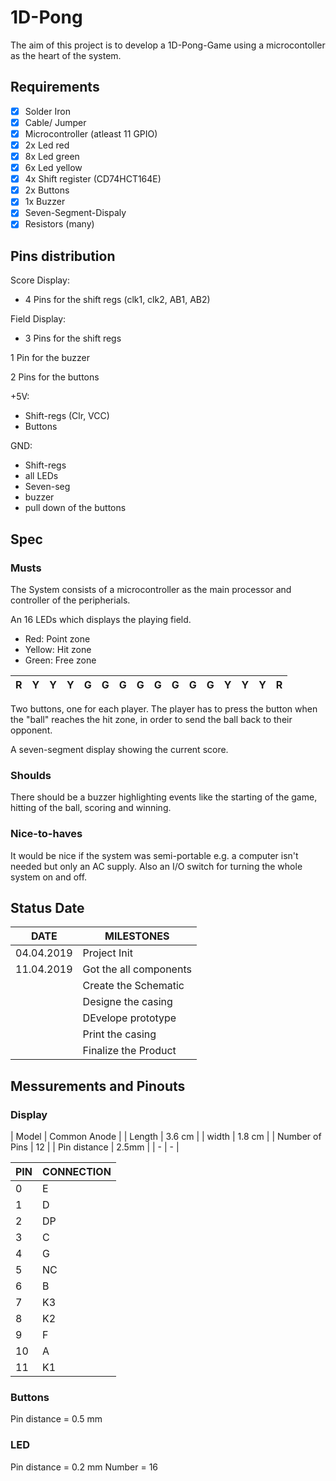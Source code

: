 # 1D-Pong
The aim of this project is to develop a 1D-Pong-Game using a microcontoller as the heart of the system.

## Requirements ##
- [x] Solder Iron
- [x] Cable/ Jumper
- [x] Microcontroller (atleast 11 GPIO)
- [x] 2x Led red
- [x] 8x Led green
- [x] 6x Led yellow
- [x] 4x Shift register (CD74HCT164E)
- [x] 2x Buttons
- [x] 1x Buzzer
- [x] Seven-Segment-Dispaly
- [x] Resistors (many)

## Pins distribution ##
Score Display:
  - 4 Pins for the shift regs (clk1, clk2, AB1, AB2)
  
Field Display:
  - 3 Pins for the shift regs

1 Pin for the buzzer

2 Pins for the buttons

+5V:
  - Shift-regs (Clr, VCC)
  - Buttons

GND:
  - Shift-regs
  - all LEDs
  - Seven-seg
  - buzzer
  - pull down of the buttons
  
## Spec ##
### Musts ###
The System consists of a microcontroller as the main processor and controller of the peripherials.

An 16 LEDs which displays the playing field.
  - Red:     Point zone
  - Yellow:  Hit zone
  - Green:   Free zone
  
  | R | Y | Y | Y | G | G | G | G | G | G | G | G | Y | Y | Y | R |
  | - | - | - | - | - | - | - | - | - | - | - | - | - | - | - | - |
  
Two buttons, one for each player. The player has to press the button when the "ball" reaches the hit zone, in order to send the ball back to their opponent.

A seven-segment display showing the current score.

### Shoulds ###
There should be a buzzer highlighting events like the starting of the game, hitting of the ball, scoring and winning.


### Nice-to-haves ###
It would be nice if the system was semi-portable e.g. a computer isn't needed but only an AC supply.
Also an I/O switch for turning the whole system on and off.
 
## Status Date ##

| DATE      | MILESTONES|
| --------- | --------- |
| 04.04.2019| Project Init|
| 11.04.2019| Got the all components|
|| Create the Schematic|
||Designe the casing|
|| DEvelope prototype|
|| Print the casing|
||Finalize the Product|

## Messurements and Pinouts ##

### Display ###
| Model | Common Anode |
| Length | 3.6 cm |
| width | 1.8 cm |
| Number of Pins | 12 |
| Pin distance | 2.5mm |
| - | - |

| PIN   | CONNECTION|
| --------- | --------- |
| 0 | E |
| 1 | D |
| 2 | DP |
| 3 | C |
| 4 | G |
| 5 | NC |
| 6 | B |
| 7 | K3 |
| 8 | K2 |
| 9 | F |
| 10 | A |
| 11 | K1 | 

### Buttons ###
Pin distance  = 0.5 mm

### LED ###
Pin distance  = 0.2 mm
Number = 16
